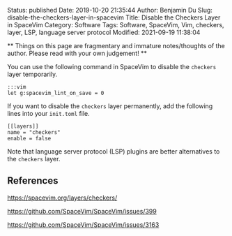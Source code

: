 Status: published
Date: 2019-10-20 21:35:44
Author: Benjamin Du
Slug: disable-the-checkers-layer-in-spacevim
Title: Disable the Checkers Layer in SpaceVim
Category: Software
Tags: Software, SpaceVim, Vim, checkers, layer, LSP, language server protocol
Modified: 2021-09-19 11:38:04

**
Things on this page are fragmentary and immature notes/thoughts of the author.
Please read with your own judgement!
**


You can use the following command in SpaceVim to disable the `checkers` layer temporarily.

    :::vim
    let g:spacevim_lint_on_save = 0

If you want to disable the `checkers` layer permanently,
add the following lines into your `init.toml` file.

    [[layers]]
    name = "checkers"
    enable = false

Note that language server protocol (LSP) plugins are better alternatives to the `checkers` layer.

## References

https://spacevim.org/layers/checkers/

https://github.com/SpaceVim/SpaceVim/issues/399

https://github.com/SpaceVim/SpaceVim/issues/3163
